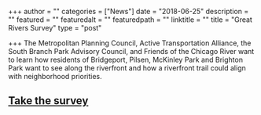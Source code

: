 +++
author = ""
categories = ["News"]
date = "2018-06-25"
description = ""
featured = ""
featuredalt = ""
featuredpath = ""
linktitle = ""
title = "Great Rivers Survey"
type = "post"

+++ 
The Metropolitan Planning Council, Active Transportation Alliance, the South Branch Park Advisory Council, and Friends of the Chicago River want to learn how residents of Bridgeport, Pilsen, McKinley Park and Brighton Park want to see along the riverfront and how a riverfront trail could align with neighborhood priorities.

## [Take the survey](https://www.surveymonkey.com/r/RiversMPDC) 




